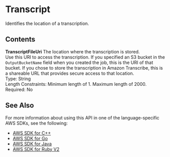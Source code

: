 # Transcript<a name="API_Transcript"></a>

Identifies the location of a transcription\.

## Contents<a name="API_Transcript_Contents"></a>

 **TranscriptFileUri**   <a name="transcribe-Type-Transcript-TranscriptFileUri"></a>
The location where the transcription is stored\.  
Use this URI to access the transcription\. If you specified an S3 bucket in the `OutputBucketName` field when you created the job, this is the URI of that bucket\. If you chose to store the transcription in Amazon Transcribe, this is a shareable URL that provides secure access to that location\.  
Type: String  
Length Constraints: Minimum length of 1\. Maximum length of 2000\.  
Required: No

## See Also<a name="API_Transcript_SeeAlso"></a>

For more information about using this API in one of the language\-specific AWS SDKs, see the following:
+  [AWS SDK for C\+\+](https://docs.aws.amazon.com/goto/SdkForCpp/transcribe-2017-10-26/Transcript) 
+  [AWS SDK for Go](https://docs.aws.amazon.com/goto/SdkForGoV1/transcribe-2017-10-26/Transcript) 
+  [AWS SDK for Java](https://docs.aws.amazon.com/goto/SdkForJava/transcribe-2017-10-26/Transcript) 
+  [AWS SDK for Ruby V2](https://docs.aws.amazon.com/goto/SdkForRubyV2/transcribe-2017-10-26/Transcript) 